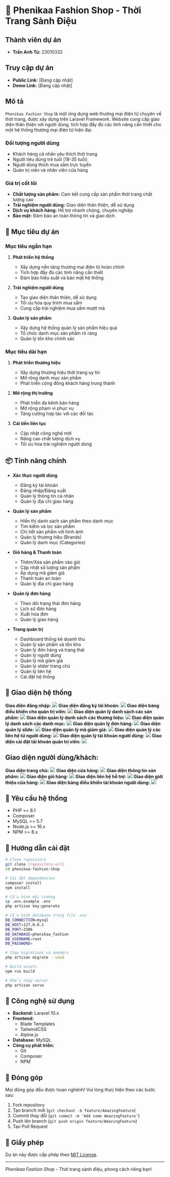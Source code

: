 # 👗 Phenikaa Fashion Shop - Thời Trang Sành Điệu

## Thành viên dự án
- **Trần Anh Tú:** 23010332

## Truy cập dự án
- **Public Link:** [Đang cập nhật]
- **Demo Link:** [Đang cập nhật]

## Mô tả
`Phenikaa Fashion Shop` là một ứng dụng web thương mại điện tử chuyên về thời trang, được xây dựng trên Laravel Framework. Website cung cấp giao diện thân thiện với người dùng, tích hợp đầy đủ các tính năng cần thiết cho một hệ thống thương mại điện tử hiện đại.

### Đối tượng người dùng
- Khách hàng cá nhân yêu thích thời trang
- Người tiêu dùng trẻ tuổi (18-35 tuổi)
- Người dùng thích mua sắm trực tuyến
- Quản trị viên và nhân viên cửa hàng

### Giá trị cốt lõi
- **Chất lượng sản phẩm:** Cam kết cung cấp sản phẩm thời trang chất lượng cao
- **Trải nghiệm người dùng:** Giao diện thân thiện, dễ sử dụng
- **Dịch vụ khách hàng:** Hỗ trợ nhanh chóng, chuyên nghiệp
- **Bảo mật:** Đảm bảo an toàn thông tin và giao dịch

## 🎯 Mục tiêu dự án

### Mục tiêu ngắn hạn
1. **Phát triển hệ thống**
   - Xây dựng nền tảng thương mại điện tử hoàn chỉnh
   - Tích hợp đầy đủ các tính năng cần thiết
   - Đảm bảo hiệu suất và bảo mật hệ thống

2. **Trải nghiệm người dùng**
   - Tạo giao diện thân thiện, dễ sử dụng
   - Tối ưu hóa quy trình mua sắm
   - Cung cấp trải nghiệm mua sắm mượt mà

3. **Quản lý sản phẩm**
   - Xây dựng hệ thống quản lý sản phẩm hiệu quả
   - Tổ chức danh mục sản phẩm rõ ràng
   - Quản lý tồn kho chính xác

### Mục tiêu dài hạn
1. **Phát triển thương hiệu**
   - Xây dựng thương hiệu thời trang uy tín
   - Mở rộng danh mục sản phẩm
   - Phát triển cộng đồng khách hàng trung thành

2. **Mở rộng thị trường**
   - Phát triển đa kênh bán hàng
   - Mở rộng phạm vi phục vụ
   - Tăng cường hợp tác với các đối tác

3. **Cải tiến liên tục**
   - Cập nhật công nghệ mới
   - Nâng cao chất lượng dịch vụ
   - Tối ưu hóa trải nghiệm người dùng

## 📦 Tính năng chính
- **Xác thực người dùng**
  - Đăng ký tài khoản
  - Đăng nhập/Đăng xuất
  - Quản lý thông tin cá nhân
  - Quản lý địa chỉ giao hàng

- **Quản lý sản phẩm**
  - Hiển thị danh sách sản phẩm theo danh mục
  - Tìm kiếm và lọc sản phẩm
  - Chi tiết sản phẩm với hình ảnh
  - Quản lý thương hiệu (Brands)
  - Quản lý danh mục (Categories)

- **Giỏ hàng & Thanh toán**
  - Thêm/Xóa sản phẩm vào giỏ
  - Cập nhật số lượng sản phẩm
  - Áp dụng mã giảm giá
  - Thanh toán an toàn
  - Quản lý địa chỉ giao hàng

- **Quản lý đơn hàng**
  - Theo dõi trạng thái đơn hàng
  - Lịch sử đơn hàng
  - Xuất hóa đơn
  - Quản lý giao hàng

- **Trang quản trị**
  - Dashboard thống kê doanh thu
  - Quản lý sản phẩm và tồn kho
  - Quản lý đơn hàng và trạng thái
  - Quản lý người dùng
  - Quản lý mã giảm giá
  - Quản lý slider trang chủ
  - Quản lý liên hệ
  - Cài đặt hệ thống

## 🚀 Giao diện hệ thống
 **Giao diện đăng nhập:**
<img src="public/assets/images/giaodien/dnhap.png"/>
 **Giao diện đăng ký tài khoản:**
<img src="public/assets/images/giaodien/dky.png"/>
 **Giao diện bảng điều khiển cho quản trị viên:**
<img src="public/assets/images/giaodien/dashboard.png"/>
 **Giao diện quản lý danh sách các sản phẩm:**
<img src="public/assets/images/giaodien/dsachsanpham.png"/>
 **Giao diện quản lý danh sách các thương hiệu:**
<img src="public/assets/images/giaodien/dsachthuonghieu.png"/>
 **Giao diện quản lý danh sách các danh mục:**
<img src="public/assets/images/giaodien/dsdanhmuc.png"/>
 **Giao diện quản lý đơn hàng:**
<img src="public/assets/images/giaodien/donhang.png"/>
 **Giao diện quản lý slide:**
<img src="public/assets/images/giaodien/dsslide.png"/>
 **Giao diện quản lý mã giảm giá:**
<img src="public/assets/images/giaodien/magiamgia.png"/>
 **Giao diện quản lý các liên hệ từ người dùng:**
<img src="public/assets/images/giaodien/tinnhan.png"/>
 **Giao diện quản lý tài khoản người dùng:**
<img src="public/assets/images/giaodien/user.png"/>
 **Giao diện cài đặt tài khoản quản trị viên:**
<img src="public/assets/images/giaodien/caidat.png"/>

## Giao diện người dùng/khách:
**Giao diện trang chủ:**
<img src="public/assets/images/giaodien/trangchu.png"/>
 **Giao diện cửa hàng:**
<img src="public/assets/images/giaodien/cuahang.png"/>
 **Giao diện thông tin sản phẩm:**
<img src="public/assets/images/giaodien/spham.png"/>
 **Giao diện giỏ hàng:**
<img src="public/assets/images/giaodien/giohang.png"/>
 **Giao diện liên hệ hỗ trợ:**
<img src="public/assets/images/giaodien/lienhe.png"/>
 **Giao diện giới thiệu cửa hàng:**
<img src="public/assets/images/giaodien/giothieu.png"/>
 **Giao diện bảng điều khiển tài khoản người dùng:**
<img src="public/assets/images/giaodien/user1.png"/>

## 🚀 Yêu cầu hệ thống
- PHP >= 8.1
- Composer
- MySQL >= 5.7
- Node.js >= 16.x
- NPM >= 8.x

## 🔧 Hướng dẫn cài đặt
```bash
# Clone repository
git clone [repository-url]
cd phenikaa-fashion-shop

# Cài đặt dependencies
composer install
npm install

# Cấu hình môi trường
cp .env.example .env
php artisan key:generate

# Cấu hình database trong file .env
DB_CONNECTION=mysql
DB_HOST=127.0.0.1
DB_PORT=3306
DB_DATABASE=phenikaa_fashion
DB_USERNAME=root
DB_PASSWORD=

# Chạy migrations và seeders
php artisan migrate --seed

# Build assets
npm run build

# Khởi chạy server
php artisan serve
```

## 📱 Công nghệ sử dụng
- **Backend:** Laravel 10.x
- **Frontend:** 
  - Blade Templates
  - TailwindCSS
  - Alpine.js
- **Database:** MySQL
- **Công cụ phát triển:**
  - Git
  - Composer
  - NPM

## 🤝 Đóng góp
Mọi đóng góp đều được hoan nghênh! Vui lòng thực hiện theo các bước sau:
1. Fork repository
2. Tạo branch mới (`git checkout -b feature/AmazingFeature`)
3. Commit thay đổi (`git commit -m 'Add some AmazingFeature'`)
4. Push lên branch (`git push origin feature/AmazingFeature`)
5. Tạo Pull Request

## 📄 Giấy phép
Dự án này được cấp phép theo [MIT License](LICENSE).

---
*Phenikaa Fashion Shop* - Thời trang sành điệu, phong cách riêng bạn!

